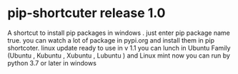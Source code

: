 # pip-shortcuter release 1.0
A shortcut to install pip packages in windows . 
just enter pip package name true. 
you can watch a lot of package in pypi.org and install them in pip shortcoter.
linux update ready to use in v 1.1
you can lunch in Ubuntu Family (Ubuntu , Kubuntu , Xubuntu , Lubuntu ) and Linux mint now
you can run by python 3.7 or later in windows 
